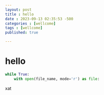 ```yaml
---
layout: post
title : hello 
date : 2023-09-13 02:35:53 -500
categories : [wellcome]
tags : [wellcome]
published: true  

---
```


# hello
```python
while True:
    with open(file_name, mode='r') as file:
```
xat